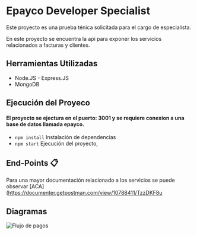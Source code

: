 # Epayco Developer Specialist 

Este proyecto es una prueba ténica solicitada para el cargo de especialista.

En este proyecto se encuentra la api para exponer los servicios relacionados a facturas y clientes.

## Herramientas Utilizadas

- Node.JS - Express.JS
- MongoDB

## Ejecución del Proyeco
#### El proyecto se ejectura en el puerto: 3001 y se requiere conexion a una base de datos llamada epayco.

- `npm install` Instalación de dependencias
- `npm start` Ejecución del proyecto, 

## End-Points 📋

Para una mayor documentación relacionado a los servicios se puede observar [ACA](https://documenter.getpostman.com/view/10788411/TzzDKF8u

## Diagramas 


![Flujo de pagos](https://user-images.githubusercontent.com/72511676/130369186-5c604b43-c49c-4f65-964f-62a67a1f24d5.png)

